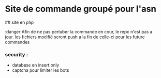 # Site de commande groupé pour l'asn

## site en php

:danger:Afin de ne pas pertuber la commande en cour, le repo n'est pas a jour. les fichiers modifié seront push a la fin de celle-ci pour les future commandes

### security : 
* database en insert only
* captcha pour limiter les bots
